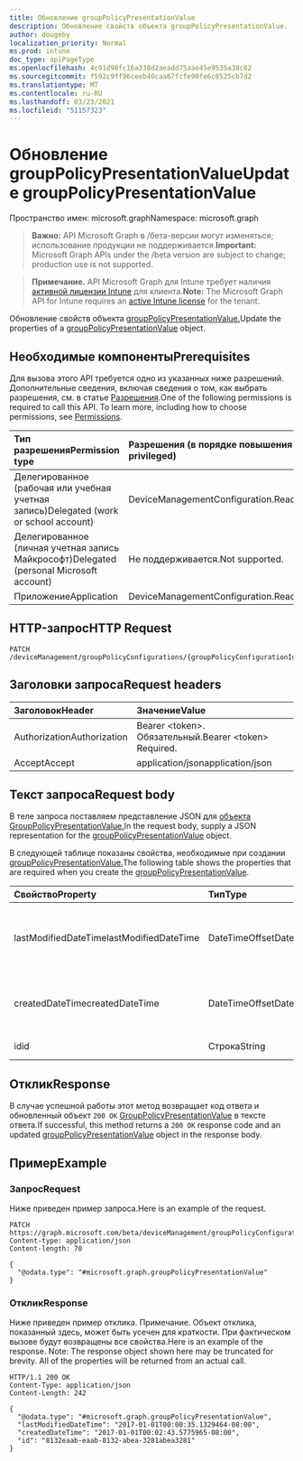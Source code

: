 ```yaml
---
title: Обновление groupPolicyPresentationValue
description: Обновление свойств объекта groupPolicyPresentationValue.
author: dougeby
localization_priority: Normal
ms.prod: intune
doc_type: apiPageType
ms.openlocfilehash: 4c91d98fc16a338d2aeadd75aae45e9535a38c82
ms.sourcegitcommit: f592c9ff96ceeb40caa67fcfe90fe6c8525cb7d2
ms.translationtype: MT
ms.contentlocale: ru-RU
ms.lasthandoff: 03/23/2021
ms.locfileid: "51157323"
---
```

# <a name="update-grouppolicypresentationvalue"></a><span data-ttu-id="a9517-103">Обновление groupPolicyPresentationValue</span><span class="sxs-lookup"><span data-stu-id="a9517-103">Update groupPolicyPresentationValue</span></span>

<span data-ttu-id="a9517-104">Пространство имен: microsoft.graph</span><span class="sxs-lookup"><span data-stu-id="a9517-104">Namespace: microsoft.graph</span></span>

> <span data-ttu-id="a9517-105">**Важно:** API Microsoft Graph в /бета-версии могут изменяться; использование продукции не поддерживается.</span><span class="sxs-lookup"><span data-stu-id="a9517-105">**Important:** Microsoft Graph APIs under the /beta version are subject to change; production use is not supported.</span></span>

> <span data-ttu-id="a9517-106">**Примечание.** API Microsoft Graph для Intune требует наличия [активной лицензии Intune](https://go.microsoft.com/fwlink/?linkid=839381) для клиента.</span><span class="sxs-lookup"><span data-stu-id="a9517-106">**Note:** The Microsoft Graph API for Intune requires an [active Intune license](https://go.microsoft.com/fwlink/?linkid=839381) for the tenant.</span></span>

<span data-ttu-id="a9517-107">Обновление свойств объекта [groupPolicyPresentationValue.](../resources/intune-grouppolicy-grouppolicypresentationvalue.md)</span><span class="sxs-lookup"><span data-stu-id="a9517-107">Update the properties of a [groupPolicyPresentationValue](../resources/intune-grouppolicy-grouppolicypresentationvalue.md) object.</span></span>

## <a name="prerequisites"></a><span data-ttu-id="a9517-108">Необходимые компоненты</span><span class="sxs-lookup"><span data-stu-id="a9517-108">Prerequisites</span></span>
<span data-ttu-id="a9517-p101">Для вызова этого API требуется одно из указанных ниже разрешений. Дополнительные сведения, включая сведения о том, как выбрать разрешения, см. в статье [Разрешения](/graph/permissions-reference).</span><span class="sxs-lookup"><span data-stu-id="a9517-p101">One of the following permissions is required to call this API. To learn more, including how to choose permissions, see [Permissions](/graph/permissions-reference).</span></span>

|<span data-ttu-id="a9517-111">Тип разрешения</span><span class="sxs-lookup"><span data-stu-id="a9517-111">Permission type</span></span>|<span data-ttu-id="a9517-112">Разрешения (в порядке повышения привилегий)</span><span class="sxs-lookup"><span data-stu-id="a9517-112">Permissions (from least to most privileged)</span></span>|
|:---|:---|
|<span data-ttu-id="a9517-113">Делегированное (рабочая или учебная учетная запись)</span><span class="sxs-lookup"><span data-stu-id="a9517-113">Delegated (work or school account)</span></span>|<span data-ttu-id="a9517-114">DeviceManagementConfiguration.ReadWrite.All</span><span class="sxs-lookup"><span data-stu-id="a9517-114">DeviceManagementConfiguration.ReadWrite.All</span></span>|
|<span data-ttu-id="a9517-115">Делегированное (личная учетная запись Майкрософт)</span><span class="sxs-lookup"><span data-stu-id="a9517-115">Delegated (personal Microsoft account)</span></span>|<span data-ttu-id="a9517-116">Не поддерживается.</span><span class="sxs-lookup"><span data-stu-id="a9517-116">Not supported.</span></span>|
|<span data-ttu-id="a9517-117">Приложение</span><span class="sxs-lookup"><span data-stu-id="a9517-117">Application</span></span>|<span data-ttu-id="a9517-118">DeviceManagementConfiguration.ReadWrite.All</span><span class="sxs-lookup"><span data-stu-id="a9517-118">DeviceManagementConfiguration.ReadWrite.All</span></span>|

## <a name="http-request"></a><span data-ttu-id="a9517-119">HTTP-запрос</span><span class="sxs-lookup"><span data-stu-id="a9517-119">HTTP Request</span></span>
<!-- {
  "blockType": "ignored"
}
-->
``` http
PATCH /deviceManagement/groupPolicyConfigurations/{groupPolicyConfigurationId}/definitionValues/{groupPolicyDefinitionValueId}/presentationValues/{groupPolicyPresentationValueId}
```

## <a name="request-headers"></a><span data-ttu-id="a9517-120">Заголовки запроса</span><span class="sxs-lookup"><span data-stu-id="a9517-120">Request headers</span></span>
|<span data-ttu-id="a9517-121">Заголовок</span><span class="sxs-lookup"><span data-stu-id="a9517-121">Header</span></span>|<span data-ttu-id="a9517-122">Значение</span><span class="sxs-lookup"><span data-stu-id="a9517-122">Value</span></span>|
|:---|:---|
|<span data-ttu-id="a9517-123">Authorization</span><span class="sxs-lookup"><span data-stu-id="a9517-123">Authorization</span></span>|<span data-ttu-id="a9517-124">Bearer &lt;token&gt;. Обязательный.</span><span class="sxs-lookup"><span data-stu-id="a9517-124">Bearer &lt;token&gt; Required.</span></span>|
|<span data-ttu-id="a9517-125">Accept</span><span class="sxs-lookup"><span data-stu-id="a9517-125">Accept</span></span>|<span data-ttu-id="a9517-126">application/json</span><span class="sxs-lookup"><span data-stu-id="a9517-126">application/json</span></span>|

## <a name="request-body"></a><span data-ttu-id="a9517-127">Текст запроса</span><span class="sxs-lookup"><span data-stu-id="a9517-127">Request body</span></span>
<span data-ttu-id="a9517-128">В теле запроса поставляем представление JSON для [объекта GroupPolicyPresentationValue.](../resources/intune-grouppolicy-grouppolicypresentationvalue.md)</span><span class="sxs-lookup"><span data-stu-id="a9517-128">In the request body, supply a JSON representation for the [groupPolicyPresentationValue](../resources/intune-grouppolicy-grouppolicypresentationvalue.md) object.</span></span>

<span data-ttu-id="a9517-129">В следующей таблице показаны свойства, необходимые при создании [groupPolicyPresentationValue.](../resources/intune-grouppolicy-grouppolicypresentationvalue.md)</span><span class="sxs-lookup"><span data-stu-id="a9517-129">The following table shows the properties that are required when you create the [groupPolicyPresentationValue](../resources/intune-grouppolicy-grouppolicypresentationvalue.md).</span></span>

|<span data-ttu-id="a9517-130">Свойство</span><span class="sxs-lookup"><span data-stu-id="a9517-130">Property</span></span>|<span data-ttu-id="a9517-131">Тип</span><span class="sxs-lookup"><span data-stu-id="a9517-131">Type</span></span>|<span data-ttu-id="a9517-132">Описание</span><span class="sxs-lookup"><span data-stu-id="a9517-132">Description</span></span>|
|:---|:---|:---|
|<span data-ttu-id="a9517-133">lastModifiedDateTime</span><span class="sxs-lookup"><span data-stu-id="a9517-133">lastModifiedDateTime</span></span>|<span data-ttu-id="a9517-134">DateTimeOffset</span><span class="sxs-lookup"><span data-stu-id="a9517-134">DateTimeOffset</span></span>|<span data-ttu-id="a9517-135">Дата и время последнего изменения объекта.</span><span class="sxs-lookup"><span data-stu-id="a9517-135">The date and time the object was last modified.</span></span>|
|<span data-ttu-id="a9517-136">createdDateTime</span><span class="sxs-lookup"><span data-stu-id="a9517-136">createdDateTime</span></span>|<span data-ttu-id="a9517-137">DateTimeOffset</span><span class="sxs-lookup"><span data-stu-id="a9517-137">DateTimeOffset</span></span>|<span data-ttu-id="a9517-138">Дата и время создания объекта.</span><span class="sxs-lookup"><span data-stu-id="a9517-138">The date and time the object was created.</span></span>|
|<span data-ttu-id="a9517-139">id</span><span class="sxs-lookup"><span data-stu-id="a9517-139">id</span></span>|<span data-ttu-id="a9517-140">Строка</span><span class="sxs-lookup"><span data-stu-id="a9517-140">String</span></span>|<span data-ttu-id="a9517-141">Ключ объекта.</span><span class="sxs-lookup"><span data-stu-id="a9517-141">Key of the entity.</span></span>|



## <a name="response"></a><span data-ttu-id="a9517-142">Отклик</span><span class="sxs-lookup"><span data-stu-id="a9517-142">Response</span></span>
<span data-ttu-id="a9517-143">В случае успешной работы этот метод возвращает код ответа и обновленный объект `200 OK` [GroupPolicyPresentationValue](../resources/intune-grouppolicy-grouppolicypresentationvalue.md) в тексте ответа.</span><span class="sxs-lookup"><span data-stu-id="a9517-143">If successful, this method returns a `200 OK` response code and an updated [groupPolicyPresentationValue](../resources/intune-grouppolicy-grouppolicypresentationvalue.md) object in the response body.</span></span>

## <a name="example"></a><span data-ttu-id="a9517-144">Пример</span><span class="sxs-lookup"><span data-stu-id="a9517-144">Example</span></span>

### <a name="request"></a><span data-ttu-id="a9517-145">Запрос</span><span class="sxs-lookup"><span data-stu-id="a9517-145">Request</span></span>
<span data-ttu-id="a9517-146">Ниже приведен пример запроса.</span><span class="sxs-lookup"><span data-stu-id="a9517-146">Here is an example of the request.</span></span>
``` http
PATCH https://graph.microsoft.com/beta/deviceManagement/groupPolicyConfigurations/{groupPolicyConfigurationId}/definitionValues/{groupPolicyDefinitionValueId}/presentationValues/{groupPolicyPresentationValueId}
Content-type: application/json
Content-length: 70

{
  "@odata.type": "#microsoft.graph.groupPolicyPresentationValue"
}
```

### <a name="response"></a><span data-ttu-id="a9517-147">Отклик</span><span class="sxs-lookup"><span data-stu-id="a9517-147">Response</span></span>
<span data-ttu-id="a9517-p102">Ниже приведен пример отклика. Примечание. Объект отклика, показанный здесь, может быть усечен для краткости. При фактическом вызове будут возвращены все свойства.</span><span class="sxs-lookup"><span data-stu-id="a9517-p102">Here is an example of the response. Note: The response object shown here may be truncated for brevity. All of the properties will be returned from an actual call.</span></span>
``` http
HTTP/1.1 200 OK
Content-Type: application/json
Content-Length: 242

{
  "@odata.type": "#microsoft.graph.groupPolicyPresentationValue",
  "lastModifiedDateTime": "2017-01-01T00:00:35.1329464-08:00",
  "createdDateTime": "2017-01-01T00:02:43.5775965-08:00",
  "id": "8132eaab-eaab-8132-abea-3281abea3281"
}
```




